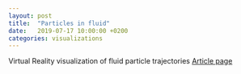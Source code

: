 ```yaml
---
layout: post
title:  "Particles in fluid"
date:   2019-07-17 10:00:00 +0200
categories: visualizations
---
```

Virtual Reality visualization of fluid particle trajectories
[Article page](http://lmfa.ec-lyon.fr/spip.php?article1334)
